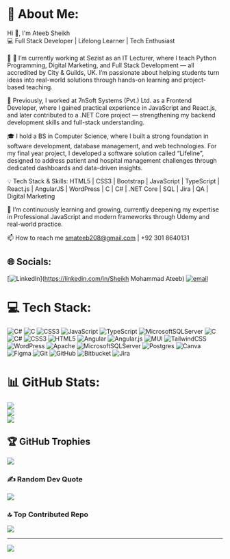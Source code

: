 # 💫 About Me:
Hi 👋, I'm Ateeb Sheikh<br>💻 Full Stack Developer | Lifelong Learner | Tech Enthusiast<br><br>🔭 🚀 I’m currently working at Sezist as an IT Lecturer, where I teach Python Programming, Digital Marketing, and Full Stack Development — all accredited by City & Guilds, UK. I’m passionate about helping students turn ideas into real-world solutions through hands-on learning and project-based teaching.

💼 Previously, I worked at 7nSoft Systems (Pvt.) Ltd. as a Frontend Developer, where I gained practical experience in JavaScript and React.js, and later contributed to a .NET Core project — strengthening my backend development skills and full-stack understanding.

🎓 I hold a BS in Computer Science, where I built a strong foundation in software development, database management, and web technologies. For my final year project, I developed a software solution called “Lifeline”, designed to address patient and hospital management challenges through dedicated dashboards and data-driven insights.

💡 Tech Stack & Skills:
HTML5 | CSS3 | Bootstrap | JavaScript | TypeScript | React.js | AngularJS | WordPress | C | C# | .NET Core | SQL | Jira | QA | Digital Marketing

🌱 I’m continuously learning and growing, currently deepening my expertise in Professional JavaScript and modern frameworks through Udemy and real-world practice.

📫 How to reach me smateeb208@gmail.com | +92 301 8640131


## 🌐 Socials:
[![LinkedIn](https://img.shields.io/badge/LinkedIn-%230077B5.svg?logo=linkedin&logoColor=white)](https://linkedin.com/in/Sheikh Mohammad Ateeb) [![email](https://img.shields.io/badge/Email-D14836?logo=gmail&logoColor=white)](mailto:smateeb208@gmail.com) 

# 💻 Tech Stack:
![C#](https://img.shields.io/badge/c%23-%23239120.svg?style=for-the-badge&logo=csharp&logoColor=white) ![C](https://img.shields.io/badge/c-%2300599C.svg?style=for-the-badge&logo=c&logoColor=white) ![CSS3](https://img.shields.io/badge/css3-%231572B6.svg?style=for-the-badge&logo=css3&logoColor=white) ![JavaScript](https://img.shields.io/badge/javascript-%23323330.svg?style=for-the-badge&logo=javascript&logoColor=%23F7DF1E) ![TypeScript](https://img.shields.io/badge/typescript-%23007ACC.svg?style=for-the-badge&logo=typescript&logoColor=white) ![MicrosoftSQLServer](https://img.shields.io/badge/Microsoft%20SQL%20Server-CC2927?style=for-the-badge&logo=microsoft%20sql%20server&logoColor=white) ![C](https://img.shields.io/badge/c-%2300599C.svg?style=for-the-badge&logo=c&logoColor=white) ![C#](https://img.shields.io/badge/c%23-%23239120.svg?style=for-the-badge&logo=csharp&logoColor=white) ![CSS3](https://img.shields.io/badge/css3-%231572B6.svg?style=for-the-badge&logo=css3&logoColor=white) ![HTML5](https://img.shields.io/badge/html5-%23E34F26.svg?style=for-the-badge&logo=html5&logoColor=white) ![Angular](https://img.shields.io/badge/angular-%23DD0031.svg?style=for-the-badge&logo=angular&logoColor=white) ![Angular.js](https://img.shields.io/badge/angular.js-%23E23237.svg?style=for-the-badge&logo=angularjs&logoColor=white) ![MUI](https://img.shields.io/badge/MUI-%230081CB.svg?style=for-the-badge&logo=mui&logoColor=white) ![TailwindCSS](https://img.shields.io/badge/tailwindcss-%2338B2AC.svg?style=for-the-badge&logo=tailwind-css&logoColor=white) ![WordPress](https://img.shields.io/badge/WordPress-%23117AC9.svg?style=for-the-badge&logo=WordPress&logoColor=white) ![Apache](https://img.shields.io/badge/apache-%23D42029.svg?style=for-the-badge&logo=apache&logoColor=white) ![MicrosoftSQLServer](https://img.shields.io/badge/Microsoft%20SQL%20Server-CC2927?style=for-the-badge&logo=microsoft%20sql%20server&logoColor=white) ![Postgres](https://img.shields.io/badge/postgres-%23316192.svg?style=for-the-badge&logo=postgresql&logoColor=white) ![Canva](https://img.shields.io/badge/Canva-%2300C4CC.svg?style=for-the-badge&logo=Canva&logoColor=white) ![Figma](https://img.shields.io/badge/figma-%23F24E1E.svg?style=for-the-badge&logo=figma&logoColor=white) ![Git](https://img.shields.io/badge/git-%23F05033.svg?style=for-the-badge&logo=git&logoColor=white) ![GitHub](https://img.shields.io/badge/github-%23121011.svg?style=for-the-badge&logo=github&logoColor=white) ![Bitbucket](https://img.shields.io/badge/bitbucket-%230047B3.svg?style=for-the-badge&logo=bitbucket&logoColor=white) ![Jira](https://img.shields.io/badge/jira-%230A0FFF.svg?style=for-the-badge&logo=jira&logoColor=white)
# 📊 GitHub Stats:
![](https://github-readme-stats.vercel.app/api?username=Ateeb22&theme=dark&hide_border=false&include_all_commits=false&count_private=false)<br/>
![](https://nirzak-streak-stats.vercel.app/?user=Ateeb22&theme=dark&hide_border=false)<br/>
![](https://github-readme-stats.vercel.app/api/top-langs/?username=Ateeb22&theme=dark&hide_border=false&include_all_commits=false&count_private=false&layout=compact)

## 🏆 GitHub Trophies
![](https://github-profile-trophy.vercel.app/?username=Ateeb22&theme=radical&no-frame=true&no-bg=true&margin-w=4)

### ✍️ Random Dev Quote
![](https://quotes-github-readme.vercel.app/api?type=horizontal&theme=tokyonight)

### 🔝 Top Contributed Repo
![](https://github-contributor-stats.vercel.app/api?username=Ateeb22&limit=5&theme=dark&combine_all_yearly_contributions=true)

---
[![](https://visitcount.itsvg.in/api?id=Ateeb22&icon=0&color=0)](https://visitcount.itsvg.in)

<!-- Proudly created with GPRM ( https://gprm.itsvg.in ) -->
